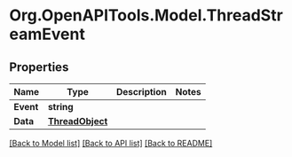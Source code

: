# Org.OpenAPITools.Model.ThreadStreamEvent

## Properties

Name | Type | Description | Notes
------------ | ------------- | ------------- | -------------
**Event** | **string** |  | 
**Data** | [**ThreadObject**](ThreadObject.md) |  | 

[[Back to Model list]](../README.md#documentation-for-models) [[Back to API list]](../README.md#documentation-for-api-endpoints) [[Back to README]](../README.md)

